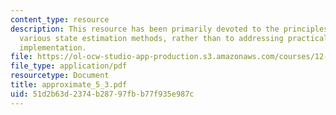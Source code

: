 ```yaml
---
content_type: resource
description: This resource has been primarily devoted to the principles underlying
  various state estimation methods, rather than to addressing practical issues of
  implementation.
file: https://ol-ocw-studio-app-production.s3.amazonaws.com/courses/12-864-inference-from-data-and-models-spring-2005/51d2b63d2374b28797fbb77f935e987c_approximate_5_3.pdf
file_type: application/pdf
resourcetype: Document
title: approximate_5_3.pdf
uid: 51d2b63d-2374-b287-97fb-b77f935e987c
---
```

